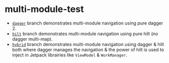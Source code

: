 # multi-module-test

- [`dagger`](https://github.com/KaustubhPatange/multi-module-navigation-sample/tree/dagger) branch demonstrates multi-module navigation using pure dagger 2.
- [`hilt`](https://github.com/KaustubhPatange/multi-module-navigation-sample/tree/hilt) branch demonstrates multi-module navigation using pure hilt (no dagger multi-map).
- [`hybrid`](https://github.com/KaustubhPatange/multi-module-navigation-sample/tree/hybrid) branch demonstrates multi-module navigation using dagger & hilt both where dagger manages the navigation & the power of hilt is used to inject in Jetpack librairies like `ViewModel` & `WorkManager`.
